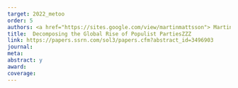 ```yaml
---
target: 2022_metoo
order: 5
authors: <a href="https://sites.google.com/view/martinmattsson"> Martin Mattsson </a>
title:  Decomposing the Global Rise of Populist PartiesZZZ
link: https://papers.ssrn.com/sol3/papers.cfm?abstract_id=3496903
journal:
meta:
abstract: y
award: 
coverage:
---
```

